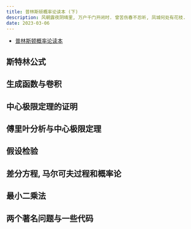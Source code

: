 ```yaml
---
title: 普林斯顿概率论读本 (下)
description: 风朝露夜阴晴里, 万户千门开闭时. 曾苦伤春不忍听, 凤城何处有花枝.
date: 2023-03-06
---
```


- [普林斯顿概率论读本](https://book.douban.com/subject/35193606/)

## 斯特林公式

## 生成函数与卷积

## 中心极限定理的证明

## 傅里叶分析与中心极限定理

## 假设检验

## 差分方程, 马尔可夫过程和概率论

## 最小二乘法

## 两个著名问题与一些代码
